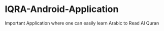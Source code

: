 # IQRA-Android-Application
Important  Application where one can easily learn Arabic to Read Al Quran
